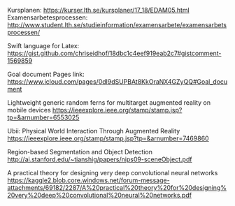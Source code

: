 Kursplanen: https://kurser.lth.se/kursplaner/17_18/EDAM05.html
Examensarbetesprocessen: http://www.student.lth.se/studieinformation/examensarbete/examensarbetsprocessen/

Swift language for Latex: https://gist.github.com/chriseidhof/18dbc1c4eef919eab2c7#gistcomment-1569859

Goal document Pages link: https://www.icloud.com/pages/0dl9dSUPBAt8KkOraNX4GZyQQ#Goal_document

Lightweight generic random ferns for multitarget
augmented reality on mobile devices
https://ieeexplore.ieee.org/stamp/stamp.jsp?tp=&arnumber=6553025

Ubii: Physical World Interaction
Through Augmented Reality
https://ieeexplore.ieee.org/stamp/stamp.jsp?tp=&arnumber=7469860

Region-based Segmentation and Object Detection
http://ai.stanford.edu/~tianshig/papers/nips09-sceneObject.pdf

A practical theory for designing very deep convolutional neural networks
https://kaggle2.blob.core.windows.net/forum-message-attachments/69182/2287/A%20practical%20theory%20for%20designing%20very%20deep%20convolutional%20neural%20networks.pdf
